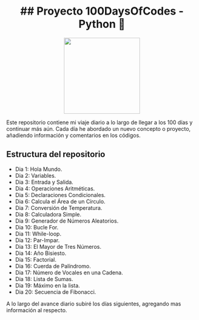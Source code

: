 <h1 align="center">
 ## Proyecto 100DaysOfCodes - Python 🐍
</h1>


<p align="center">
 <img  src="https://media2.giphy.com/media/v1.Y2lkPTc5MGI3NjExajd5b2NudGI5NW5zMmg5eWg3Y2R2ZWNtMXZ0bmxibnl6M29jcXB6MSZlcD12MV9pbnRlcm5hbF9naWZfYnlfaWQmY3Q9Zw/coxQHKASG60HrHtvkt/giphy.webp" style="height: 200px"/>
</p>


Este repositorio contiene mi viaje diario a lo largo de llegar a los 100 días y continuar más aún.
Cada día he abordado un nuevo concepto o proyecto, añadiendo información y comentarios en los códigos.


## Estructura del repositorio

 - Dia 1: Hola Mundo.
 - Dia 2: Variables.
 - Dia 3: Entrada y Salida.
 - Dia 4: Operaciones Aritméticas.
 - Dia 5: Declaraciones Condicionales.
 - Dia 6: Calcula el Área de un Círculo.
 - Dia 7: Conversión de Temperatura.
 - Dia 8: Calculadora Simple.
 - Dia 9: Generador de Números Aleatorios.
 - Dia 10: Bucle For.
 - Dia 11: While-loop.
 - Dia 12: Par-Impar.
 - Dia 13: El Mayor de Tres Números.
 - Dia 14: Año Bisiesto.
 - Dia 15: Factorial.
 - Dia 16: Cuerda de Palíndromo.
 - Dia 17: Número de Vocales en una Cadena.
 - Dia 18: Lista de Sumas.
 - Dia 19: Máximo en la lista.
 - Dia 20: Secuencia de Fibonacci.

A lo largo del avance diario subiré los días siguientes, agregando mas información al respecto.
